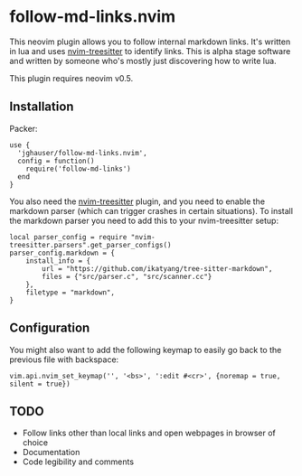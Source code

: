 # follow-md-links.nvim

This neovim plugin allows you to follow internal markdown links. It's written in lua and uses [nvim-treesitter](https://github.com/nvim-treesitter/nvim-treesitter) to identify links. This is alpha stage software and written by someone who's mostly just discovering how to write lua.

This plugin requires neovim v0.5.

## Installation

Packer:

```
use {
  'jghauser/follow-md-links.nvim',
  config = function()
    require('follow-md-links')
  end
}
```

You also need the [nvim-treesitter](https://github.com/nvim-treesitter/nvim-treesitter) plugin, and you need to enable the markdown parser (which can trigger crashes in certain situations). To install the markdown parser you need to add this to your nvim-treesitter setup:

```
local parser_config = require "nvim-treesitter.parsers".get_parser_configs()
parser_config.markdown = {
    install_info = {
        url = "https://github.com/ikatyang/tree-sitter-markdown",
        files = {"src/parser.c", "src/scanner.cc"}
    },
    filetype = "markdown",
}
```

## Configuration

You might also want to add the following keymap to easily go back to the previous file with backspace:

```
vim.api.nvim_set_keymap('', '<bs>', ':edit #<cr>', {noremap = true, silent = true})
```

## TODO

- Follow links other than local links and open webpages in browser of choice
- Documentation
- Code legibility and comments
